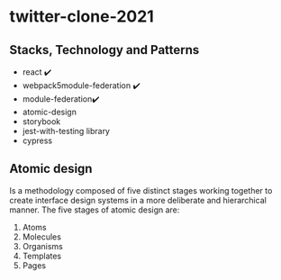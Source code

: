 # twitter-clone-2021
## Stacks, Technology and Patterns
- react :heavy_check_mark:
- webpack5module-federation :heavy_check_mark:
- module-federation:heavy_check_mark:
- atomic-design
- storybook
- jest-with-testing library
- cypress

## Atomic design
Is a methodology composed of five distinct stages working together to create interface design systems in a more deliberate and hierarchical manner. The five stages of atomic design are:

1. Atoms
2. Molecules
3. Organisms
4. Templates
5. Pages
